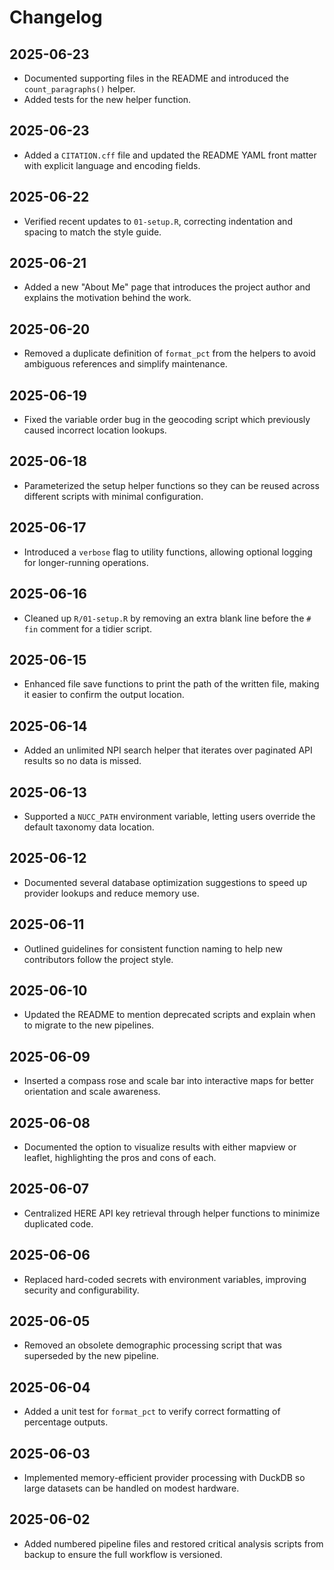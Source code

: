 # Changelog
## 2025-06-23
- Documented supporting files in the README and introduced the `count_paragraphs()` helper.
- Added tests for the new helper function.


## 2025-06-23
- Added a `CITATION.cff` file and updated the README YAML front matter with
  explicit language and encoding fields.

## 2025-06-22
- Verified recent updates to `01-setup.R`, correcting indentation and spacing
  to match the style guide.

## 2025-06-21
- Added a new "About Me" page that introduces the project author and explains
  the motivation behind the work.

## 2025-06-20
- Removed a duplicate definition of `format_pct` from the helpers to avoid
  ambiguous references and simplify maintenance.

## 2025-06-19
- Fixed the variable order bug in the geocoding script which previously caused
  incorrect location lookups.

## 2025-06-18
- Parameterized the setup helper functions so they can be reused across
  different scripts with minimal configuration.

## 2025-06-17
- Introduced a `verbose` flag to utility functions, allowing optional logging
  for longer-running operations.

## 2025-06-16
- Cleaned up `R/01-setup.R` by removing an extra blank line before the `# fin`
  comment for a tidier script.

## 2025-06-15
- Enhanced file save functions to print the path of the written file, making it
  easier to confirm the output location.

## 2025-06-14
- Added an unlimited NPI search helper that iterates over paginated API results
  so no data is missed.

## 2025-06-13
- Supported a `NUCC_PATH` environment variable, letting users override the
  default taxonomy data location.

## 2025-06-12
- Documented several database optimization suggestions to speed up provider
  lookups and reduce memory use.

## 2025-06-11
- Outlined guidelines for consistent function naming to help new contributors
  follow the project style.

## 2025-06-10
- Updated the README to mention deprecated scripts and explain when to migrate
  to the new pipelines.

## 2025-06-09
- Inserted a compass rose and scale bar into interactive maps for better
  orientation and scale awareness.

## 2025-06-08
- Documented the option to visualize results with either mapview or leaflet,
  highlighting the pros and cons of each.

## 2025-06-07
- Centralized HERE API key retrieval through helper functions to minimize
  duplicated code.

## 2025-06-06
- Replaced hard-coded secrets with environment variables, improving security
  and configurability.

## 2025-06-05
- Removed an obsolete demographic processing script that was superseded by the
  new pipeline.

## 2025-06-04
- Added a unit test for `format_pct` to verify correct formatting of percentage
  outputs.

## 2025-06-03
- Implemented memory-efficient provider processing with DuckDB so large
  datasets can be handled on modest hardware.

## 2025-06-02
- Added numbered pipeline files and restored critical analysis scripts from
  backup to ensure the full workflow is versioned.
